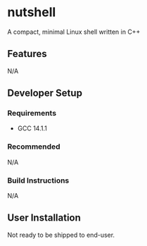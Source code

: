 # nutshell 
A compact, minimal Linux shell written in C++

## Features
N/A 

## Developer Setup 
### Requirements 
- GCC 14.1.1

### Recommended 
N/A 

### Build Instructions 
N/A 

## User Installation
Not ready to be shipped to end-user.

